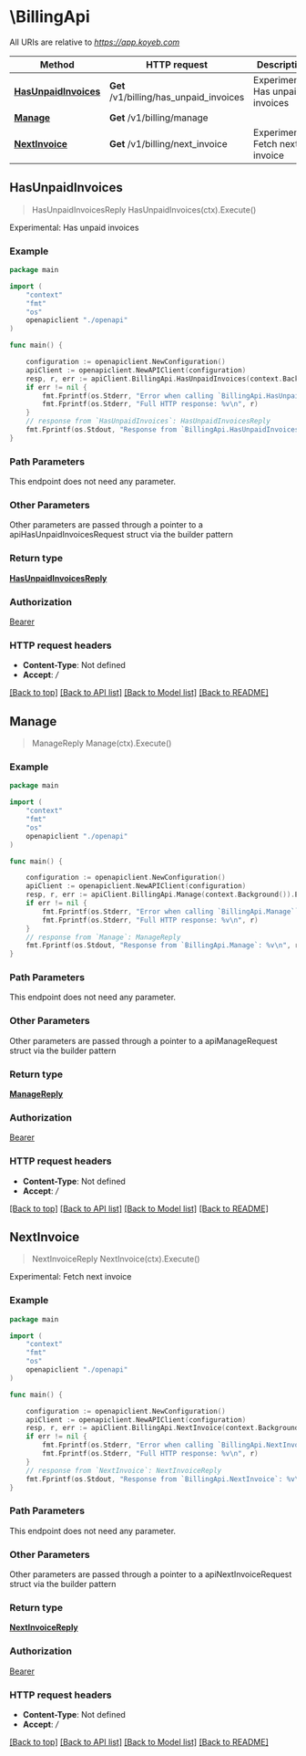 # \BillingApi

All URIs are relative to *https://app.koyeb.com*

Method | HTTP request | Description
------------- | ------------- | -------------
[**HasUnpaidInvoices**](BillingApi.md#HasUnpaidInvoices) | **Get** /v1/billing/has_unpaid_invoices | Experimental: Has unpaid invoices
[**Manage**](BillingApi.md#Manage) | **Get** /v1/billing/manage | 
[**NextInvoice**](BillingApi.md#NextInvoice) | **Get** /v1/billing/next_invoice | Experimental: Fetch next invoice



## HasUnpaidInvoices

> HasUnpaidInvoicesReply HasUnpaidInvoices(ctx).Execute()

Experimental: Has unpaid invoices



### Example

```go
package main

import (
    "context"
    "fmt"
    "os"
    openapiclient "./openapi"
)

func main() {

    configuration := openapiclient.NewConfiguration()
    apiClient := openapiclient.NewAPIClient(configuration)
    resp, r, err := apiClient.BillingApi.HasUnpaidInvoices(context.Background()).Execute()
    if err != nil {
        fmt.Fprintf(os.Stderr, "Error when calling `BillingApi.HasUnpaidInvoices``: %v\n", err)
        fmt.Fprintf(os.Stderr, "Full HTTP response: %v\n", r)
    }
    // response from `HasUnpaidInvoices`: HasUnpaidInvoicesReply
    fmt.Fprintf(os.Stdout, "Response from `BillingApi.HasUnpaidInvoices`: %v\n", resp)
}
```

### Path Parameters

This endpoint does not need any parameter.

### Other Parameters

Other parameters are passed through a pointer to a apiHasUnpaidInvoicesRequest struct via the builder pattern


### Return type

[**HasUnpaidInvoicesReply**](HasUnpaidInvoicesReply.md)

### Authorization

[Bearer](../README.md#Bearer)

### HTTP request headers

- **Content-Type**: Not defined
- **Accept**: */*

[[Back to top]](#) [[Back to API list]](../README.md#documentation-for-api-endpoints)
[[Back to Model list]](../README.md#documentation-for-models)
[[Back to README]](../README.md)


## Manage

> ManageReply Manage(ctx).Execute()



### Example

```go
package main

import (
    "context"
    "fmt"
    "os"
    openapiclient "./openapi"
)

func main() {

    configuration := openapiclient.NewConfiguration()
    apiClient := openapiclient.NewAPIClient(configuration)
    resp, r, err := apiClient.BillingApi.Manage(context.Background()).Execute()
    if err != nil {
        fmt.Fprintf(os.Stderr, "Error when calling `BillingApi.Manage``: %v\n", err)
        fmt.Fprintf(os.Stderr, "Full HTTP response: %v\n", r)
    }
    // response from `Manage`: ManageReply
    fmt.Fprintf(os.Stdout, "Response from `BillingApi.Manage`: %v\n", resp)
}
```

### Path Parameters

This endpoint does not need any parameter.

### Other Parameters

Other parameters are passed through a pointer to a apiManageRequest struct via the builder pattern


### Return type

[**ManageReply**](ManageReply.md)

### Authorization

[Bearer](../README.md#Bearer)

### HTTP request headers

- **Content-Type**: Not defined
- **Accept**: */*

[[Back to top]](#) [[Back to API list]](../README.md#documentation-for-api-endpoints)
[[Back to Model list]](../README.md#documentation-for-models)
[[Back to README]](../README.md)


## NextInvoice

> NextInvoiceReply NextInvoice(ctx).Execute()

Experimental: Fetch next invoice



### Example

```go
package main

import (
    "context"
    "fmt"
    "os"
    openapiclient "./openapi"
)

func main() {

    configuration := openapiclient.NewConfiguration()
    apiClient := openapiclient.NewAPIClient(configuration)
    resp, r, err := apiClient.BillingApi.NextInvoice(context.Background()).Execute()
    if err != nil {
        fmt.Fprintf(os.Stderr, "Error when calling `BillingApi.NextInvoice``: %v\n", err)
        fmt.Fprintf(os.Stderr, "Full HTTP response: %v\n", r)
    }
    // response from `NextInvoice`: NextInvoiceReply
    fmt.Fprintf(os.Stdout, "Response from `BillingApi.NextInvoice`: %v\n", resp)
}
```

### Path Parameters

This endpoint does not need any parameter.

### Other Parameters

Other parameters are passed through a pointer to a apiNextInvoiceRequest struct via the builder pattern


### Return type

[**NextInvoiceReply**](NextInvoiceReply.md)

### Authorization

[Bearer](../README.md#Bearer)

### HTTP request headers

- **Content-Type**: Not defined
- **Accept**: */*

[[Back to top]](#) [[Back to API list]](../README.md#documentation-for-api-endpoints)
[[Back to Model list]](../README.md#documentation-for-models)
[[Back to README]](../README.md)

